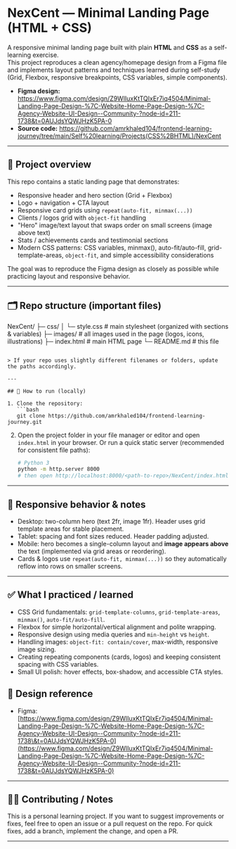# NexCent — Minimal Landing Page (HTML + CSS)

A responsive minimal landing page built with plain **HTML** and **CSS** as a self-learning exercise.  
This project reproduces a clean agency/homepage design from a Figma file and implements layout patterns and techniques learned during self-study (Grid, Flexbox, responsive breakpoints, CSS variables, simple components).

- **Figma design:** https://www.figma.com/design/Z9WlIuxKtTQIxEr7iq4504/Minimal-Landing-Page-Design-%7C-Website-Home-Page-Design-%7C-Agency-Website-UI-Design--Community-?node-id=211-1738&t=0AUJdsYQWJHzK5PA-0  
- **Source code:** https://github.com/amrkhaled104/frontend-learning-journey/tree/main/Self%20learning/Projects(CSS%2BHTML)/NexCent

---

## 🧾 Project overview

This repo contains a static landing page that demonstrates:

- Responsive header and hero section (Grid + Flexbox)
- Logo + navigation + CTA layout
- Responsive card grids using `repeat(auto-fit, minmax(...))`
- Clients / logos grid with `object-fit` handling
- "Hero" image/text layout that swaps order on small screens (image above text)
- Stats / achievements cards and testimonial sections
- Modern CSS patterns: CSS variables, minmax(), auto-fit/auto-fill, grid-template-areas, `object-fit`, and simple accessibility considerations

The goal was to reproduce the Figma design as closely as possible while practicing layout and responsive behavior.

---

## 🗂️ Repo structure (important files)


NexCent/
├─ css/
│  └─ style.css         # main stylesheet (organized with sections & variables)
├─ images/              # all images used in the page (logos, icons, illustrations)
├─ index.html           # main HTML page
└─ README.md            # this file

````

> If your repo uses slightly different filenames or folders, update the paths accordingly.

---

## 🚀 How to run (locally)

1. Clone the repository:
   ```bash
   git clone https://github.com/amrkhaled104/frontend-learning-journey.git
````

2. Open the project folder in your file manager or editor and open `index.html` in your browser.
   Or run a quick static server (recommended for consistent file paths):

   ```bash
   # Python 3
   python -m http.server 8000
   # then open http://localhost:8000/<path-to-repo>/NexCent/index.html
   ```

---

## 📱 Responsive behavior & notes

* Desktop: two-column hero (text 2fr, image 1fr). Header uses grid template areas for stable placement.
* Tablet: spacing and font sizes reduced. Header padding adjusted.
* Mobile: hero becomes a single-column layout and **image appears above** the text (implemented via grid areas or reordering).
* Cards & logos use `repeat(auto-fit, minmax(...))` so they automatically reflow into rows on smaller screens.

---

## ✅ What I practiced / learned

* CSS Grid fundamentals: `grid-template-columns`, `grid-template-areas`, `minmax()`, `auto-fit/auto-fill`.
* Flexbox for simple horizontal/vertical alignment and polite wrapping.
* Responsive design using media queries and `min-height` vs `height`.
* Handling images: `object-fit: contain/cover`, max-width, responsive image sizing.
* Creating repeating components (cards, logos) and keeping consistent spacing with CSS variables.
* Small UI polish: hover effects, box-shadow, and accessible CTA styles.


## 📸 Design reference

* Figma: [https://www.figma.com/design/Z9WlIuxKtTQIxEr7iq4504/Minimal-Landing-Page-Design-%7C-Website-Home-Page-Design-%7C-Agency-Website-UI-Design--Community-?node-id=211-1738\&t=0AUJdsYQWJHzK5PA-0](https://www.figma.com/design/Z9WlIuxKtTQIxEr7iq4504/Minimal-Landing-Page-Design-%7C-Website-Home-Page-Design-%7C-Agency-Website-UI-Design--Community-?node-id=211-1738&t=0AUJdsYQWJHzK5PA-0)

---

## 🧑‍💻 Contributing / Notes

This is a personal learning project. If you want to suggest improvements or fixes, feel free to open an issue or a pull request on the repo. For quick fixes, add a branch, implement the change, and open a PR.

---


